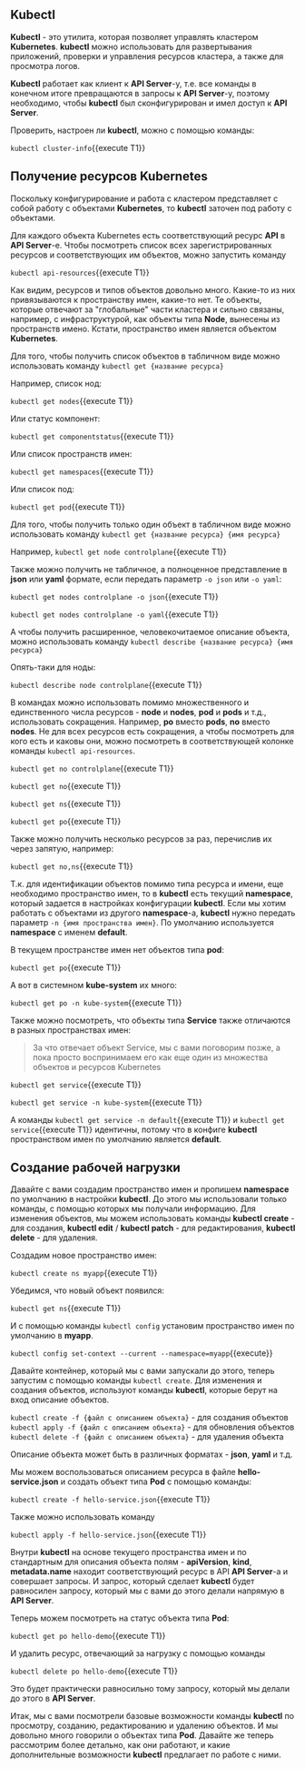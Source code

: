 ## Kubectl 

**Kubectl** - это утилита, которая позволяет управлять кластером **Kubernetes**. **kubectl** можно использовать для развертывания приложений, проверки и управления ресурсов кластера, а также для просмотра логов.

**Kubectl** работает как клиент к **API Server**-y, т.е. все команды в конечном итоге превращаются в запросы к **API Server**-y, поэтому необходимо, чтобы **kubectl** был сконфигурирован и имел доступ к **API Server**. 

Проверить, настроен ли **kubectl**, можно с помощью команды: 

`kubectl cluster-info`{{execute T1}}

## Получение ресурсов Kubernetes

Поскольку конфигурирование и работа с кластером представляет с собой работу с объектами **Kubernetes**, то **kubectl** заточен под работу с объектами. 

Для каждого объекта Kubernetes есть соответствующий ресурс **API** в **API Server**-e. Чтобы посмотреть список всех зарегистрированных ресурсов и соответствующих им объектов, можно запустить команду

`kubectl api-resources`{{execute T1}}

Как видим, ресурсов и типов объектов довольно много. Какие-то из них привязываются к пространству имен, какие-то нет. Те объекты, которые отвечают за "глобальные" части кластера и сильно связаны, например, с инфраструктурой, как объекты типа **Node**, вынесены из пространств имено. Кстати, пространство имен является объектом **Kubernetes**.

Для того, чтобы получить список объектов в табличном виде можно использовать команду `kubectl get {название ресурса}`

Например, список нод:

`kubectl get nodes`{{execute T1}}

Или статус компонент:

`kubectl get componentstatus`{{execute T1}}

Или список пространств имен:

`kubectl get namespaces`{{execute T1}}

Или список под:

`kubectl get pod`{{execute T1}}

Для того, чтобы получить только один объект в табличном виде можно использовать команду `kubectl get {название ресурса} {имя ресурса}`

Например, `kubectl get node controlplane`{{execute T1}}

Также можно получить не табличное, а полноценное представление в **json** или **yaml** формате, если передать параметр `-o json` или `-o yaml`:

`kubectl get nodes controlplane -o json`{{execute T1}}

`kubectl get nodes controlplane -o yaml`{{execute T1}}

А чтобы получить расширенное, человекочитаемое описание объекта, можно использовать команду `kubectl describe {название ресурса} {имя ресурса}`

Опять-таки для ноды:

`kubectl describe node controlplane`{{execute T1}}

В командах можно использовать помимо множественного и единственного числа ресурсов - **node** и **nodes**, **pod** и **pods** и т.д., использовать сокращения. Например, **po** вместо **pods**, **no** вместо **nodes**. Не для всех ресурсов есть сокращения, а чтобы посмотреть для кого есть и каковы они, можно посмотреть в соответствующей колонке команды `kubectl api-resources`. 

`kubectl get no controlplane`{{execute T1}}

`kubectl get no`{{execute T1}}

`kubectl get ns`{{execute T1}}

`kubectl get po`{{execute T1}}

Также можно получить несколько ресурсов за раз, перечислив их через запятую, например:

`kubectl get no,ns`{{execute T1}}

Т.к. для идентификации объектов помимо типа ресурса и имени, еще необходимо пространство имен, то в **kubectl** есть текущий **namespace**, который задается в настройках конфигурации **kubectl**. Если мы хотим работать с объектами из другого **namespace**-a, **kubectl** нужно передать параметр `-n {имя пространства имен}`. По умолчанию используется **namespace** с именем **default**.

В текущем пространстве имен нет объектов типа **pod**:

`kubectl get po`{{execute T1}}

А вот в системном **kube-system** их много:

`kubectl get po -n kube-system`{{execute T1}}

Также можно посмотреть, что объекты типа **Service** также отличаются в разных пространствах имен: 

> За что отвечает объект Service, мы с вами поговорим позже, а пока просто воспринимаем его как еще один из множества объектов и ресурсов Kubernetes

`kubectl get service`{{execute T1}}

`kubectl get service -n kube-system`{{execute T1}}

A команды `kubectl get service -n default`{{execute T1}} и `kubectl get service`{{execute T1}} идентичны, потому что в конфиге **kubectl** пространством имен по умолчанию является **default**.

## Создание рабочей нагрузки 

Давайте с вами создадим пространство имен и пропишем **namespace** по умолчанию в настройки **kubectl**. До этого мы использовали только команды, с помощью которых мы получали информацию. Для изменения объектов, мы можем использовать команды **kubectl create** - для создания, **kubectl edit** / **kubectl patch** - для редактирования, **kubectl delete** - для удаления.

Создадим новое пространство имен:

`kubectl create ns myapp`{{execute T1}}

Убедимся, что новый объект появился:

`kubectl get ns`{{execute T1}}

И с помощью команды `kubectl config` установим пространство имен по умолчанию в **myapp**.

`kubectl config set-context --current --namespace=myapp`{{execute}}

Давайте контейнер, который мы с вами запускали до этого, теперь запустим с помощью команды `kubectl create`. Для изменения и создания объектов, используют команды **kubectl**, которые берут на вход описание объектов.

`kubectl create -f {файл с описанием объекта}` - для создания объектов
`kubectl apply -f {файл с описанием объекта}` - для обновления объектов 
`kubectl delete -f {файл с описанием объекта}` - для удаления объекта

Описание объекта может быть в различных форматах - **json**, **yaml** и т.д.

Мы можем воспользоваться описанием ресурса в файле **hello-service.json** и создать объект типа **Pod** с помощью команды:

`kubectl create -f hello-service.json`{{execute T1}}

Также можно использовать команду

`kubectl apply -f hello-service.json`{{execute T1}}

Внутри **kubectl** на основе текущего пространства имен и по стандартным для описания объекта полям - **apiVersion**, **kind**, **metadata.name** находит соответствующий ресурс в API **API Server**-a и совершает запросы. И запрос, который сделает **kubectl** будет равносилен запросу, который мы с вами до этого делали напрямую в **API Server**. 

Теперь можем посмотреть на статус объекта типа **Pod**:

`kubectl get po hello-demo`{{execute T1}}

И удалить ресурс, отвечающий за нагрузку с помощью команды

`kubectl delete po hello-demo`{{execute T1}}

Это будет практически равносильно тому запросу, который мы делали до этого в **API Server**.

Итак, мы с вами посмотрели базовые возможности команды **kubectl** по просмотру, созданию, редактированию и удалению объектов. И мы довольно много говорили о объектах типа **Pod**. Давайте же теперь рассмотрим более детально, как они работают, и какие дополнительные возможности **kubectl** предлагает по работе с ними.
